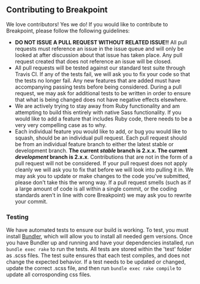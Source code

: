 ## Contributing to Breakpoint

We love contributors! Yes we do! If you would like to contribute to Breakpoint, please follow the following guidelines:

* **DO NOT ISSUE A PULL REQUEST WITHOUT RELATED ISSUE!!** All pull requests must reference an issue in the issue queue
  and will only be looked at after discussion about that issue has taken place. Any pull request created that does not
  reference an issue will be closed.
* All pull requests will be tested against our standard test suite through Travis CI. If any of the tests fail, we will
  ask you to fix your code so that the tests no longer fail. Any new features that are added must have accompanying
  passing tests before being considered. During a pull request, we may ask for additional tests to be written in order
  to ensure that what is being changed does not have negative effects elsewhere.
* We are actively trying to stay away from Ruby functionality and am attempting to build this entirely with native Sass
  functionality. If you would like to add a feature that includes Ruby code, there needs to be a very very compelling
  case as to why.
* Each individual feature you would like to add, or bug you would like to squash, should be an individual pull request.
  Each pull request should be from an individual feature branch to either the latest stable or development branch. **The
  current *stable* branch is 2.x.x. The current *development* branch is 2.x.x**. Contributions that are not in the form
  of a pull request will not be considered. If your pull request does not apply cleanly we will ask you to fix that
  before we will look into pulling it in. We may ask you to update or make changes to the code you've submitted, please
  don't take this the wrong way. If a pull request smells (such as if a large amount of code is all within a single
  commit, or the coding standards aren't in line with core Breakpoint) we may ask you to rewrite your commit.

### Testing

We have automated tests to ensure our build is working. To test, you must install [Bundler](http://bundler.io/), which
will allow you to install all needed gem versions. Once you have Bundler up and running and have your dependencies
installed, run ```bundle exec rake``` to run the tests. All tests are stored within the 'test' folder as .scss files.
The test suite ensures that each test compiles, and does not change the expected behavior. If a test needs to be updated
or changed, update the correct .scss file, and then run ```bundle exec rake compile``` to update all corrosponding css
files.
